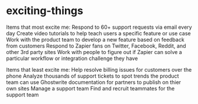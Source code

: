 # exciting-things

Items that most excite me: 
Respond to 60+ support requests via email every day
Create video tutorials to help teach users a specific feature or use case
Work with the product team to develop a new feature based on feedback from customers
Respond to Zapier fans on Twitter, Facebook, Reddit, and other 3rd party sites
Work with people to figure out if Zapier can solve a particular workflow or integration challenge they have

Items that least excite me: 
Help resolve billing issues for customers over the phone
Analyze thousands of support tickets to spot trends the product team can use
Ghostwrite documentation for partners to publish on thier own sites
Manage a support team
Find and recruit teammates for the support team
